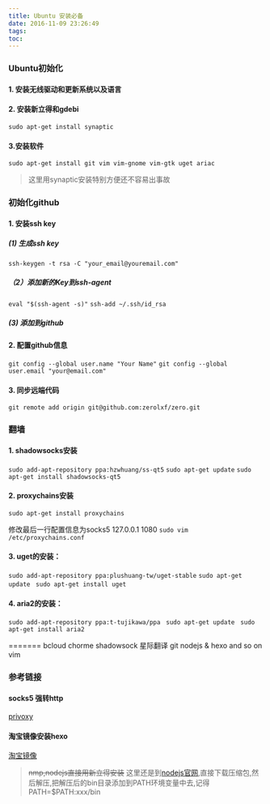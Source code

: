 ```yaml
---
title: Ubuntu 安装必备
date: 2016-11-09 23:26:49
tags:
toc:
---
```


### Ubuntu初始化

#### 1. 安装无线驱动和更新系统以及语言

#### 2. 安装新立得和gdebi
`sudo apt-get install synaptic`
#### 3.安装软件

`sudo apt-get install git vim vim-gnome vim-gtk uget ariac`
> 这里用synaptic安装特别方便还不容易出事故

<!--more-->
### 初始化github

#### 1. 安装ssh key

##### (1) 生成ssh key
`ssh-keygen -t rsa -C "your_email@youremail.com"`


##### （2）添加新的Key到ssh-agent

`eval "$(ssh-agent -s)"`
`ssh-add ~/.ssh/id_rsa`

##### (3) 添加到github

#### 2. 配置github信息
`git config --global user.name "Your Name"`
`git config --global user.email "your@email.com"`

#### 3. 同步远端代码
` git remote add origin git@github.com:zerolxf/zero.git `

### 翻墙
#### 1. shadowsocks安装
`sudo add-apt-repository ppa:hzwhuang/ss-qt5`
`sudo apt-get update`
`sudo apt-get install shadowsocks-qt5 `


#### 2. proxychains安装

`sudo apt-get install proxychains`

修改最后一行配置信息为socks5 127.0.0.1 1080
`sudo vim /etc/proxychains.conf`


#### 3. uget的安装：

`sudo add-apt-repository ppa:plushuang-tw/uget-stable`
`sudo apt-get update `
`sudo apt-get install uget`

#### 4. aria2的安装：

`sudo add-apt-repository ppa:t-tujikawa/ppa `
`sudo apt-get update `
`sudo apt-get install aria2`



=======
bcloud
chorme
shadowsock
星际翻译
git
nodejs & hexo
and so on
vim

### 参考链接

#### socks5 强转http
[privoxy](http://www.cnblogs.com/liuxuzzz/p/5324749.html)
#### 淘宝镜像安装hexo
[淘宝镜像](https://npm.taobao.org/)


> ~~nmp,nodejs直接用新立得安装~~ 
>这里还是到[nodejs官网](https://nodejs.org/en/),直接下载压缩包,然后解压,把解压后的bin目录添加到PATH环境变量中去,记得PATH=$PATH:xxx/bin
